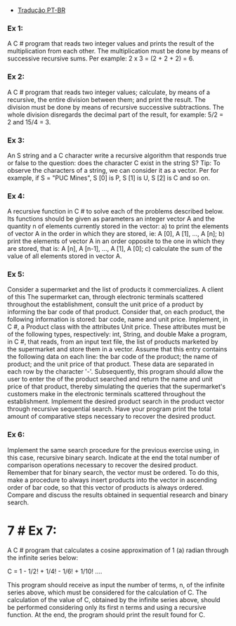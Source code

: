 - [Tradução PT-BR](https://github.com/AlessandraFaria/Algorithms-and-data-structures/blob/master/Recursiveness/Tradu%C3%A7%C3%A3o.md)

### Ex 1:
A C # program that reads two integer values ​​and prints the result of the multiplication
from each other. The multiplication must be done by means of successive recursive sums. Per
example: 2 x 3 = (2 + 2 + 2) = 6.

### Ex 2:
A C # program that reads two integer values; calculate, by means of a
recursive, the entire division between them; and print the result. The division must be done by means of
recursive successive subtractions. The whole division disregards the decimal part of the result, for
example: 5/2 = 2 and 15/4 = 3.

### Ex 3:
An S string and a C character write a recursive algorithm that responds true or
false to the question: does the character C exist in the string S?
Tip: To observe the characters of a string, we can consider it as a vector. Per
for example, if S = "PUC Mines", S [0] is P, S [1] is U, S [2] is C and so on.

### Ex 4:
A recursive function in C # to solve each of the problems described
below. Its functions should be given as parameters an integer vector A and the quantity n of
elements currently stored in the vector:
a) to print the elements of vector A in the order in which they are stored, ie:
A [0], A [1], ..., A [n];
b) print the elements of vector A in an order opposite to the one in which they are
stored, that is: A [n], A [n-1], ..., A [1], A [0];
c) calculate the sum of the value of all elements stored in vector A.

### Ex 5:
Consider a supermarket and the list of products it commercializes. A client of this
The supermarket can, through electronic terminals scattered throughout the establishment, consult the
unit price of a product by informing the bar code of that product.
Consider that, on each product, the following information is stored: bar code,
name and unit price.
Implement, in C #, a Product class with the attributes
Unit price. These attributes must be of the following types, respectively: int, String, and
double
Make a program, in C #, that reads, from an input text file, the list of products
marketed by the supermarket and store them in a vector. Assume that this
entry contains the following data on each line: the bar code of the product; the name of
product; and the unit price of that product. These data are separated in each row by the
character '-'. Subsequently, this program should allow the user to enter the
of the product searched and return the name and unit price of that product, thereby simulating
the queries that the supermarket's customers make in the electronic terminals scattered throughout the
establishment. Implement the desired product search in the product vector through
recursive sequential search. Have your program print the total amount of
comparative steps necessary to recover the desired product.

### Ex 6:
Implement the same search procedure for the previous exercise using, in this case,
recursive binary search. Indicate at the end the total number of comparison operations
necessary to recover the desired product.
Remember that for binary search, the vector must be ordered. To do this, make a
procedure to always insert products into the vector in ascending order of bar code,
so that this vector of products is always ordered.
Compare and discuss the results obtained in sequential research and binary search.

# 7 # Ex 7:
A C # program that calculates a cosine approximation of 1 (a) radian through the
infinite series below:

C = 1 - 1/2! + 1/4! - 1/6! + 1/10! ....

This program should receive as input the number of terms, n, of the infinite series above, which
must be considered for the calculation of C. The calculation of the value of C, obtained by the infinite series
above, should be performed considering only its first n terms and using a
recursive function. At the end, the program should print the result found for C.
